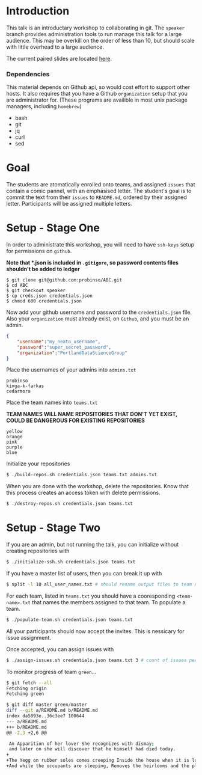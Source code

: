 # Introduction

This talk is an introductary workshop to collaborating in git. The `speaker` branch provides administration tools to run manage this talk for a large audience. This may be overkill on the order of less than 10, but should scale with little overhead to a large audience.

The current paired slides are located [here](https://github.com/probinso/introduction-git).

### Dependencies

This material depends on Github api, so would cost effort to support other hosts. It also requires that you have a Github `organization` setup that you are administrator for. (These programs are availible in most unix package managers, including `homebrew`)

- bash
- git
- jq
- curl
- sed

# Goal

The students are atomatically enrolled onto teams, and assigned `issues` that contain a comic pannel, with an emphasised letter. The student's goal is to commit the text from their `issues` to `README.md`, ordered by their assigned letter. Participants will be assigned multiple letters.

# Setup - Stage One

In order to administrate this workshop, you will need to have `ssh-keys` setup for permissions on `github`.

**Note that \*.json is included in `.gitigore`, so password contents files shouldn't be added to ledger**

```
$ git clone git@github.com:probinso/ABC.git
$ cd ABC
$ git checkout speaker
$ cp creds.json credentials.json
$ chmod 600 credentials.json
```

Now add your github username and password to the `credentials.json` file. Also your `organization` must already exist, on `Github`, and you must be an admin.

```json
{
    "username":"my_neato_username",
    "password":"super_secret_password",
    "organization":"PortlandDataScienceGroup"
}
```

Place the usernames of your admins into `admins.txt`

```text
probinso
kinga-k-farkas
cedarmora
```

Place the team names into `teams.txt`

**TEAM NAMES WILL NAME REPOSITORIES THAT DON'T YET EXIST, COULD BE DANGEROUS FOR EXISTING REPOSITORIES**

```text
yellow
orange
pink
purple
blue
```

Initialize your repositories

```bash
$ ./build-repos.sh credentials.json teams.txt admins.txt
```

When you are done with the workshop, delete the repositories.
Know that this process creates an access token with delete permissions.

```bash
$ ./destroy-repos.sh credentials.json teams.txt
```

# Setup - Stage Two

If you are an admin, but not running the talk, you can initialize without creating repositories with

```bash
$ ./initialize-ssh.sh credentials.json teams.txt
```

If you have a master list of users, then you can break it up with

```bash
$ split -l 10 all_user_names.txt # should rename output files to team names
```

For each team, listed in `teams.txt` you should have a cooresponding `<team-name>.txt` that names the members assigned to that team.
To populate a team.

```bash
$ ./populate-team.sh credentials.json teams.txt
```

All your participants should now accept the invites. This is nessicary for issue assignment.

Once accepted, you can assign issues with

```bash
$ ./assign-issues.sh credentials.json teams.txt 3 # count of issues per person
```

To monitor progress of team `green`...

```bash
$ git fetch --all
Fetching origin
Fetching green

$ git diff master green/master
diff --git a/README.md b/README.md
index da5093e..36c3ee7 100644
--- a/README.md
+++ b/README.md
@@ -2,3 +2,6 @@

 An Apparition of her lover She recognizes with dismay;
 and later on she will discover that he himself had died today.
+
+The Yegg on rubber soles comes creeping Inside the house when it is late,
+And while the occupants are sleeping, Removes the heirlooms and the plate.
```
